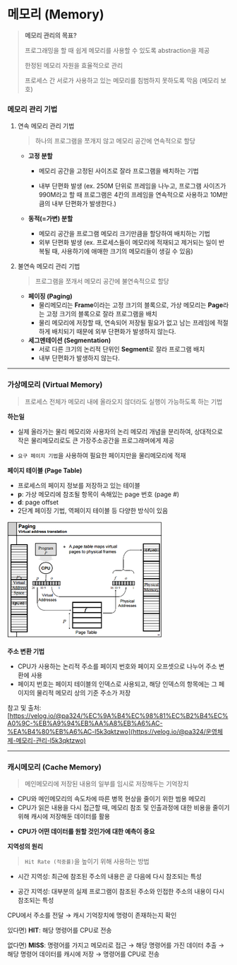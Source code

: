 # 메모리 (Memory)

> **메모리 관리의 목표?**
>
> 프로그래밍을 할 때 쉽게 메모리를 사용할 수 있도록 abstraction을 제공
>
> 한정된 메모리 자원을 효율적으로 관리
>
> 프로세스 간 서로가 사용하고 있는 메모리를 침범하지 못하도록 막음 (메모리 보호)



### 메모리 관리 기법

1. 연속 메모리 관리 기법

   > 하나의 프로그램을 쪼개지 않고 메모리 공간에 연속적으로 할당

   - **고정 분할**

     - 메모리 공간을 고정된 사이즈로 잘라 프로그램을 배치하는 기법

     - 내부 단편화 발생 (ex. 250M 단위로 프레임을 나누고, 프로그램 사이즈가 990M라고 할 때 프로그램은 4칸의 프레임을 연속적으로 사용하고 10M만큼의 내부 단편화가 발생한다.)

   - **동적(=가변) 분할**

     - 메모리 공간을 프로그램 메모리 크기만큼을 할당하여 배치하는 기법
     - 외부 단편화 발생 (ex. 프로세스들이 메모리에 적재되고 제거되는 일이 반복될 때, 사용하기에 애매한 크기의 메모리들이 생길 수 있음)

   

2. 불연속 메모리 관리 기법

   > 프로그램을 쪼개서 메모리 공간에 불연속적으로 할당

   - **페이징 (Paging)**
     - 물리메모리는 **Frame**이라는 고정 크기의 블록으로, 가상 메모리는 **Page**라는 고정 크기의 블록으로 잘라 프로그램을 배치
     - 물리 메모리에 저장할 때, 연속되어 저장될 필요가 없고 남는 프레임에 적절하게 배치되기 때문에 외부 단편화가 발생하지 않는다.
   - **세그멘테이션 (Segmentation)**
     - 서로 다른 크기의 논리적 단위인 **Segment**로 잘라 프로그램 배치
     - 내부 단편화가 발생하지 않는다.



---------------

### 가상메모리 (Virtual Memory)

> 프로세스 전체가 메모리 내에 올라오지 않더라도 실행이 가능하도록 하는 기법

**하는일**

- 실제 올라가는 물리 메모리와 사용자의 논리 메모리 개념을 분리하여, 상대적으로 작은 물리메모리로도 큰 가장주소공간을 프로그래머에게 제공

- `요구 페이지 기법`을 사용하여 필요한 페이지만을 물리메모리에 적재

  

**페이지 테이블 (Page Table)**

- 프로세스의 페이지 정보를 저장하고 있는 테이블
- **p**: 가상 메모리에 참조될 항목이 속해있는 page 번호 (page #)
- **d**: page offset 
- 2단계 페이징 기법, 역페이지 테이블 등 다양한 방식이 있음

<img src="image/pagetable.png" alt="pagetable" width="70%" height="70%" />



**주소 변환 기법**

- CPU가 사용하는 논리적 주소를 페이지 번호와 페이지 오프셋으로 나누어 주소 변환에 사용
- 페이지 번호는 페이지 테이블의 인덱스로 사용되고, 해당 인덱스의 항목에는 그 페이지의 물리적 메모리 상의 기준 주소가 저장



참고 및 출처: [https://velog.io/@pa324/%EC%9A%B4%EC%98%81%EC%B2%B4%EC%A0%9C-%EB%A9%94%EB%AA%A8%EB%A6%AC-%EA%B4%80%EB%A6%AC-l5k3qktzwo](https://velog.io/@pa324/운영체제-메모리-관리-l5k3qktzwo)

-----------------

### 캐시메모리 (Cache Memory)

> 메인메모리에 저장된 내용의 일부를 임시로 저장해두는 기억장치

- CPU와 메인메모리의 속도차에 따른 병목 현상을 줄이기 위한 범용 메모리
- CPU가 읽은 내용을 다시 접근할 때, 메모리 참조 및 인출과정에 대한 비용을 줄이기 위해 캐시에 저장해둔 데이터를 활용

* **CPU가 어떤 데이터를 원할 것인가에 대한 예측이 중요**



**지역성의 원리**

>  `Hit Rate (적중률)`을 높이기 위해 사용하는 방법

- 시간 지역성: 최근에 참조된 주소의 내용은 곧 다음에 다시 참조되는 특성

- 공간 지역성: 대부분의 실제 프로그램이 참조된 주소와 인접한 주소의 내용이 다시 참조되는 특성

  

CPU에서 주소를 전달 → 캐시 기억장치에 명령이 존재하는지 확인

있다면) **HIT**: 해당 명령어를 CPU로 전송

없다면) **MISS**: 명령어를 가지고 메모리로 접근 → 해당 명령어를 가진 데이터 추출 → 해당 명령어 데이터를 캐시에 저장 → 명령어를 CPU로 전송